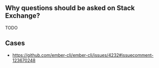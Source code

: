 ## Why questions should be asked on Stack Exchange?

TODO

## Cases

* https://github.com/ember-cli/ember-cli/issues/4232#issuecomment-123670248
